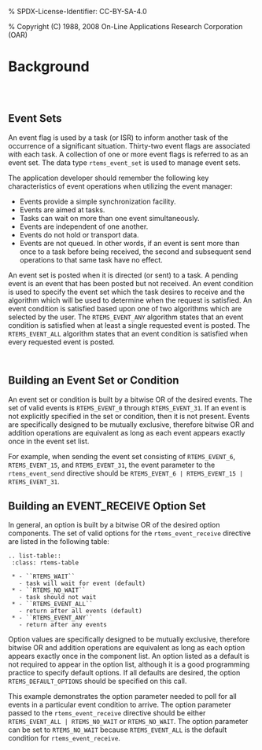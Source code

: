 % SPDX-License-Identifier: CC-BY-SA-4.0

% Copyright (C) 1988, 2008 On-Line Applications Research Corporation (OAR)

# Background

```{index} event flag, definition
```

```{index} event set, definition
```

```{index} rtems_event_set
```

## Event Sets

An event flag is used by a task (or ISR) to inform another task of the
occurrence of a significant situation. Thirty-two event flags are associated
with each task. A collection of one or more event flags is referred to as an
event set. The data type `rtems_event_set` is used to manage event sets.

The application developer should remember the following key characteristics of
event operations when utilizing the event manager:

- Events provide a simple synchronization facility.
- Events are aimed at tasks.
- Tasks can wait on more than one event simultaneously.
- Events are independent of one another.
- Events do not hold or transport data.
- Events are not queued. In other words, if an event is sent more than once to
  a task before being received, the second and subsequent send operations to
  that same task have no effect.

An event set is posted when it is directed (or sent) to a task. A pending
event is an event that has been posted but not received. An event condition is
used to specify the event set which the task desires to receive and the
algorithm which will be used to determine when the request is satisfied. An
event condition is satisfied based upon one of two algorithms which are
selected by the user. The `RTEMS_EVENT_ANY` algorithm states that an event
condition is satisfied when at least a single requested event is posted. The
`RTEMS_EVENT_ALL` algorithm states that an event condition is satisfied when
every requested event is posted.

```{index} event condition, building
```

```{index} event set, building
```

## Building an Event Set or Condition

An event set or condition is built by a bitwise OR of the desired events. The
set of valid events is `RTEMS_EVENT_0` through `RTEMS_EVENT_31`. If an
event is not explicitly specified in the set or condition, then it is not
present. Events are specifically designed to be mutually exclusive, therefore
bitwise OR and addition operations are equivalent as long as each event appears
exactly once in the event set list.

For example, when sending the event set consisting of `RTEMS_EVENT_6`,
`RTEMS_EVENT_15`, and `RTEMS_EVENT_31`, the event parameter to the
`rtems_event_send` directive should be `RTEMS_EVENT_6 | RTEMS_EVENT_15 |
RTEMS_EVENT_31`.

## Building an EVENT_RECEIVE Option Set

In general, an option is built by a bitwise OR of the desired option
components. The set of valid options for the `rtems_event_receive` directive
are listed in the following table:

```{eval-rst}
.. list-table::
 :class: rtems-table

 * - ``RTEMS_WAIT``
   - task will wait for event (default)
 * - ``RTEMS_NO_WAIT``
   - task should not wait
 * - ``RTEMS_EVENT_ALL``
   - return after all events (default)
 * - ``RTEMS_EVENT_ANY``
   - return after any events
```

Option values are specifically designed to be mutually exclusive, therefore
bitwise OR and addition operations are equivalent as long as each option
appears exactly once in the component list. An option listed as a default is
not required to appear in the option list, although it is a good programming
practice to specify default options. If all defaults are desired, the option
`RTEMS_DEFAULT_OPTIONS` should be specified on this call.

This example demonstrates the option parameter needed to poll for all events in
a particular event condition to arrive. The option parameter passed to the
`rtems_event_receive` directive should be either `RTEMS_EVENT_ALL |
RTEMS_NO_WAIT` or `RTEMS_NO_WAIT`. The option parameter can be set to
`RTEMS_NO_WAIT` because `RTEMS_EVENT_ALL` is the default condition for
`rtems_event_receive`.
